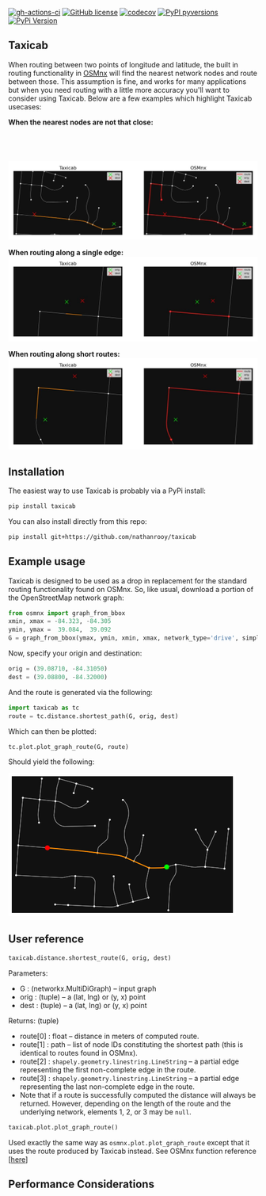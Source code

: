 [![gh-actions-ci](https://img.shields.io/github/workflow/status/nathanrooy/taxicab/ci?style=flat-square)](https://github.com/nathanrooy/taxicab/actions?query=workflow%3Aci)
[![GitHub license](https://img.shields.io/github/license/nathanrooy/taxicab?style=flat-square)](https://github.com/nathanrooy/taxicab/blob/main/LICENSE)
[![codecov](https://img.shields.io/codecov/c/github/nathanrooy/taxicab.svg?style=flat-square)](https://codecov.io/gh/nathanrooy/taxicab)
[![PyPI pyversions](https://img.shields.io/pypi/pyversions/taxicab.svg?style=flat-square)](https://pypi.org/pypi/taxicab/)
[![PyPi Version](https://img.shields.io/pypi/v/taxicab.svg?style=flat-square)](https://pypi.org/project/taxicab)

## Taxicab
When routing between two points of longitude and latitude, the built in routing functionality in <a href="https://github.com/gboeing/osmnx">OSMnx</a> will find the nearest network nodes and route between those. This assumption is fine, and works for many applications but when you need routing with a little more accuracy you'll want to consider using Taxicab. Below are a few examples which highlight Taxicab usecases:

<b>When the nearest nodes are not that close:</b>
<img style="padding-top:5em;" src="https://github.com/nathanrooy/taxicab/blob/main/docs/ex_03.jpg">

<b>When routing along a single edge:</b>
<img src="https://github.com/nathanrooy/taxicab/blob/main/docs/ex_01.jpg">

<b>When routing along short routes:</b>
<img src="https://github.com/nathanrooy/taxicab/blob/main/docs/ex_02.jpg">

## Installation
The easiest way to use Taxicab is probably via a PyPi install:
```sh
pip install taxicab
```
You can also install directly from this repo:
```sh
pip install git+https://github.com/nathanrooy/taxicab
```

## Example usage
Taxicab is designed to be used as a drop in replacement for the standard routing functionality found on OSMnx. So, like usual, download a portion of the OpenStreetMap network graph:

```python
from osmnx import graph_from_bbox
xmin, xmax = -84.323, -84.305
ymin, ymax =  39.084,  39.092
G = graph_from_bbox(ymax, ymin, xmin, xmax, network_type='drive', simplify=True)
```

Now, specify your origin and destination:
```python
orig = (39.08710, -84.31050)
dest = (39.08800, -84.32000) 
```

And the route is generated via the following:
```python
import taxicab as tc
route = tc.distance.shortest_path(G, orig, dest)
```

Which can then be plotted:
```python
tc.plot.plot_graph_route(G, route)
```

Should yield the following:

<img src="https://github.com/nathanrooy/taxicab/blob/main/docs/readme.png">

## User reference
```python
taxicab.distance.shortest_route(G, orig, dest)
```
Parameters:
- G : (networkx.MultiDiGraph) – input graph
- orig : (tuple) – a (lat, lng) or (y, x) point
- dest : (tuple) – a (lat, lng) or (y, x) point

Returns: (tuple)
- route[0] : float – distance in meters of computed route.
- route[1] : path – list of node IDs constituting the shortest path (this is identical to routes found in OSMnx).
- route[2] : `shapely.geometry.linestring.LineString` – a partial edge representing the first non-complete edge in the route.
- route[3] : `shapely.geometry.linestring.LineString` – a partial edge representing the last non-complete edge in the route.
- Note that if a route is successfully computed the distance will always be returned. However, depending on the length of the route and the underlying network, elements 1, 2, or 3 may be `null`.

```python
taxicab.plot.plot_graph_route()
```
Used exactly the same way as `osmnx.plot.plot_graph_route` except that it uses the route produced by Taxicab instead. See OSMnx function reference [<a href="https://osmnx.readthedocs.io/en/stable/osmnx.html#osmnx.plot.plot_graph_route">here</a>] 


## Performance Considerations
